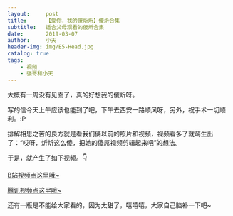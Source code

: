 ```yaml
---
layout:     post
title:      【爱你，我的傻炘炘】傻炘合集
subtitle:   适合父母观看的傻炘合集
date:       2019-03-07
author:     小天
header-img: img/E5-Head.jpg
catalog: true
tags:
    - 视频
    - 强哥和小天
---
```



大概有一周没有见面了，真的好想我的傻炘呀。

写的信今天上午应该也能到了吧，下午去西安一路顺风呀，另外，祝手术一切顺利。:P

排解相思之苦的良方就是看我们俩以前的照片和视频，视频看多了就萌生出了：“哎呀，炘炘这么傻，把她的傻屌视频剪辑起来吧”的想法。

于是，就产生了如下视频。👇

<a href="https://www.bilibili.com/video/av45545723" target="_blank">B站视频点这里哦~</a>

<a href="https://v.qq.com/x/page/n0845b78113.html" target="_blank">腾讯视频点这里哦~</a>

还有一版是不能给大家看的，因为太甜了，嘻嘻嘻，大家自己脑补一下吧~